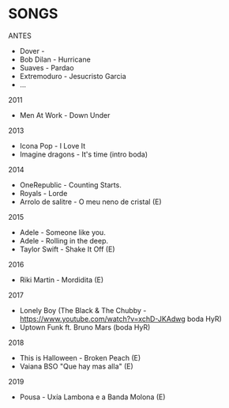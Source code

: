 SONGS
=====

ANTES
 * Dover -
 * Bob Dilan - Hurricane
 * Suaves - Pardao
 * Extremoduro - Jesucristo Garcia
 * ...

2011
 * Men At Work - Down Under

2013
 * Icona Pop - I Love It
 * Imagine dragons - It's time (intro boda)

2014
 * OneRepublic - Counting Starts.
 * Royals - Lorde
 * Arrolo de salitre -  O meu neno de cristal (E)

2015
 * Adele - Someone like you.
 * Adele - Rolling in the deep.
 * Taylor Swift - Shake It Off (E)

2016
 * Riki Martin - Mordidita (E)

2017
 * Lonely Boy (The Black & The Chubby - https://www.youtube.com/watch?v=xchD-JKAdwg boda HyR)
 * Uptown Funk ft. Bruno Mars (boda HyR)

2018
 * This is Halloween - Broken Peach (E)
 * Vaiana BSO "Que hay mas alla" (E)

2019
 * Pousa - Uxía Lambona e a Banda Molona (E)